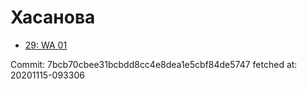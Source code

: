 # Хасанова
- [29: WA 01](29.md)

Commit: 7bcb70cbee31bcbdd8cc4e8dea1e5cbf84de5747
 fetched at: 20201115-093306
